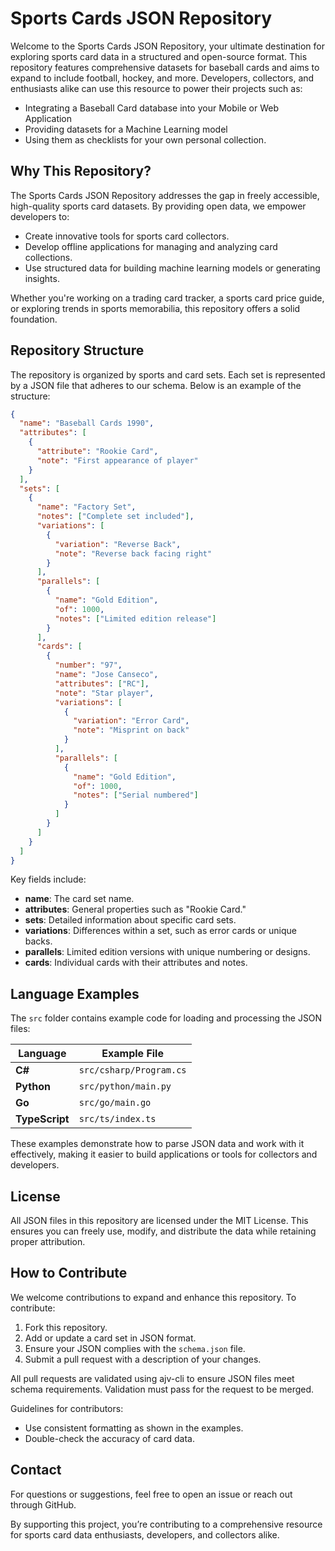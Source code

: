 # Sports Cards JSON Repository

Welcome to the Sports Cards JSON Repository, your ultimate destination for exploring sports card data in a structured and open-source format. This repository features comprehensive datasets for baseball cards and aims to expand to include football, hockey, and more. Developers, collectors, and enthusiasts alike can use this resource to power their projects such as: 
* Integrating a Baseball Card database into your Mobile or Web Application
* Providing datasets for a Machine Learning model
* Using them as checklists for your own personal collection.

## Why This Repository?

The Sports Cards JSON Repository addresses the gap in freely accessible, high-quality sports card datasets. By providing open data, we empower developers to:

- Create innovative tools for sports card collectors.
- Develop offline applications for managing and analyzing card collections.
- Use structured data for building machine learning models or generating insights.

Whether you're working on a trading card tracker, a sports card price guide, or exploring trends in sports memorabilia, this repository offers a solid foundation.

## Repository Structure

The repository is organized by sports and card sets. Each set is represented by a JSON file that adheres to our schema. Below is an example of the structure:

```json
{
  "name": "Baseball Cards 1990",
  "attributes": [
    {
      "attribute": "Rookie Card",
      "note": "First appearance of player"
    }
  ],
  "sets": [
    {
      "name": "Factory Set",
      "notes": ["Complete set included"],
      "variations": [
        {
          "variation": "Reverse Back",
          "note": "Reverse back facing right"
        }
      ],
      "parallels": [
        {
          "name": "Gold Edition",
          "of": 1000,
          "notes": ["Limited edition release"]
        }
      ],
      "cards": [
        {
          "number": "97",
          "name": "Jose Canseco",
          "attributes": ["RC"],
          "note": "Star player",
          "variations": [
            {
              "variation": "Error Card",
              "note": "Misprint on back"
            }
          ],
          "parallels": [
            {
              "name": "Gold Edition",
              "of": 1000,
              "notes": ["Serial numbered"]
            }
          ]
        }
      ]
    }
  ]
}
```

Key fields include:

- **name**: The card set name.
- **attributes**: General properties such as "Rookie Card."
- **sets**: Detailed information about specific card sets.
- **variations**: Differences within a set, such as error cards or unique backs.
- **parallels**: Limited edition versions with unique numbering or designs.
- **cards**: Individual cards with their attributes and notes.

## Language Examples

The `src` folder contains example code for loading and processing the JSON files:

| Language       | Example File            |
| -------------- | ----------------------- |
| **C#**         | `src/csharp/Program.cs` |
| **Python**     | `src/python/main.py`    |
| **Go**         | `src/go/main.go`        |
| **TypeScript** | `src/ts/index.ts`       |

These examples demonstrate how to parse JSON data and work with it effectively, making it easier to build applications or tools for collectors and developers.

## License

All JSON files in this repository are licensed under the MIT License. This ensures you can freely use, modify, and distribute the data while retaining proper attribution.

## How to Contribute

We welcome contributions to expand and enhance this repository. To contribute:

1. Fork this repository.
2. Add or update a card set in JSON format.
3. Ensure your JSON complies with the `schema.json` file.
4. Submit a pull request with a description of your changes.

All pull requests are validated using ajv-cli to ensure JSON files meet schema requirements. Validation must pass for the request to be merged.

Guidelines for contributors:

- Use consistent formatting as shown in the examples.
- Double-check the accuracy of card data.

## Contact

For questions or suggestions, feel free to open an issue or reach out through GitHub.

By supporting this project, you’re contributing to a comprehensive resource for sports card data enthusiasts, developers, and collectors alike.


